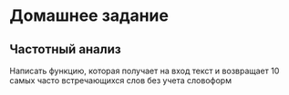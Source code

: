 # Домашнее задание
## Частотный анализ
<p>Написать функцию, которая получает на вход текст и возвращает 10 самых часто встречающихся слов без учета словоформ</p>
